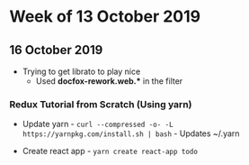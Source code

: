 # Week of 13 October 2019

## 16 October 2019

- Trying to get librato to play nice
  - Used **docfox-rework.web.\*** in the filter

### Redux Tutorial from Scratch (Using yarn)

- Update yarn - `curl --compressed -o- -L https://yarnpkg.com/install.sh | bash` - Updates ~/.yarn

* Create react app - `yarn create react-app todo`
